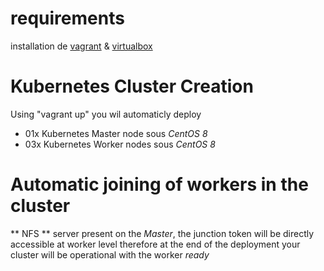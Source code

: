 # requirements 
installation de [vagrant](https://www.vagrantup.com) & [virtualbox](https://www.virtualbox.org)

# Kubernetes Cluster Creation

Using "vagrant up" you wil automaticly deploy 
- 01x Kubernetes Master node sous _CentOS 8_ 
- 03x Kubernetes Worker nodes sous _CentOS 8_ 


# Automatic joining of workers in the cluster
** NFS ** server present on the _Master_, the junction token will be directly accessible at worker level
therefore at the end of the deployment your cluster will be operational with the worker _ready_